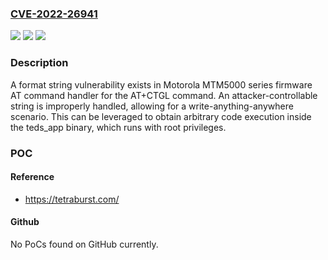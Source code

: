 ### [CVE-2022-26941](https://cve.mitre.org/cgi-bin/cvename.cgi?name=CVE-2022-26941)
![](https://img.shields.io/static/v1?label=Product&message=Mobile%20Radio&color=blue)
![](https://img.shields.io/static/v1?label=Version&message=%3D%20MTM5000%20&color=brighgreen)
![](https://img.shields.io/static/v1?label=Vulnerability&message=Use%20of%20Externally-Controlled%20Format%20String&color=brighgreen)

### Description

A format string vulnerability exists in Motorola MTM5000 series firmware AT command handler for the AT+CTGL command. An attacker-controllable string is improperly handled, allowing for a write-anything-anywhere scenario. This can be leveraged to obtain arbitrary code execution inside the teds_app binary, which runs with root privileges.

### POC

#### Reference
- https://tetraburst.com/

#### Github
No PoCs found on GitHub currently.

